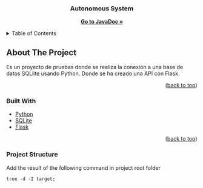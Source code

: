 <h3 align="center">Autonomous System</h3>

  <p align="center">
    <a href=""><strong>Go to JavaDoc »</strong></a>
    </p>
</div>

<!-- TABLE OF CONTENTS -->
<details>
  <summary>Table of Contents</summary>
  <ol>
    <li>
      <a href="#about-the-project">About The Project</a>
      <ul>
        <li><a href="#built-with">Built With</a></li>
      </ul>
    </li>
    <li>
      <a href="#getting-started">Getting Started</a>
      <ul>
        <li><a href="#prerequisites">Prerequisites</a></li>
        <li><a href="#installation">Installation</a></li>
      </ul>
    </li>
    <li>
        <a href="#usage">Usage</a>
        <ul>
            <li><a href="#built-with">Communication with other projects</a></li>
            <li><a href="#project-structure">Project Structure</a></li>
      </ul>
    </li>
  </ol>
</details>



<!-- ABOUT THE PROJECT -->
## About The Project

Es un proyecto de pruebas donde se realiza la conexión a una base de datos SQLlite usando Python. Donde se ha creado una API con Flask.

<p align="right">(<a href="#top">back to top</a>)</p>



### Built With

* [Python](https://www.python.org)
* [SQLite](https://www.sqlite.org/index.html)
* [Flask](https://flask.palletsprojects.com/en/2.2.0/)


<p align="right">(<a href="#top">back to top</a>)</p>

<!-- PROJECT STRUCTURE -->
### Project Structure
Add the result of the following command in project root folder
```
tree -d -I target;
   ```
